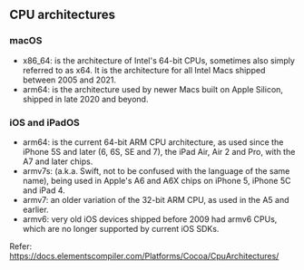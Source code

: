 ## CPU architectures

### macOS

- x86_64: is the architecture of Intel's 64-bit CPUs, sometimes also simply referred to as x64. It is the architecture for all Intel Macs shipped between 2005 and 2021.
- arm64: is the architecture used by newer Macs built on Apple Silicon, shipped in late 2020 and beyond.

### iOS and iPadOS

- arm64: is the current 64-bit ARM CPU architecture, as used since the iPhone 5S and later (6, 6S, SE and 7), the iPad Air, Air 2 and Pro, with the A7 and later chips.
- armv7s: (a.k.a. Swift, not to be confused with the language of the same name), being used in Apple's A6 and A6X chips on iPhone 5, iPhone 5C and iPad 4.
- armv7: an older variation of the 32-bit ARM CPU, as used in the A5 and earlier.
- armv6: very old iOS devices shipped before 2009 had armv6 CPUs, which are no longer supported by current iOS SDKs.

Refer: https://docs.elementscompiler.com/Platforms/Cocoa/CpuArchitectures/
